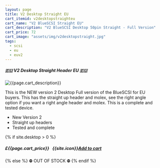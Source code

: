 ```yaml
---
layout: page
title: V2 Desktop Straight EU
cart_itemid: v2desktopstraighteu
cart_name: "V2 BlueSCSI Straight EU"
cart_description: "V2 BlueSCSI Desktop 50pin Straight - Full Version"
cart_price: 72
cart_image: "assets/img/v2desktopstraight.jpg"
tags: 
  - scsi
  - eu
  - euv2
---
```


##### 🇪🇺 V2 Desktop Straight Header EU 🇪🇺

![{{page.cart_description}}]({{page.cart_image}})

This is the NEW version 2 Desktop Full version of the BlueSCSI for EU buyers. This has the straight up header and molex, see the right angle option if you want a right angle header and molex. This is a complete and tested device.

* New Version 2
* Straight up headers
* Tested and complete

{% if site.desktop > 0 %}
##### £{{page.cart_price}} &nbsp; {{site.icon}}[Add to cart](/cart#{{page.cart_itemid}})
{% else %}
&#9940; OUT OF STOCK &#9940;
{% endif %}